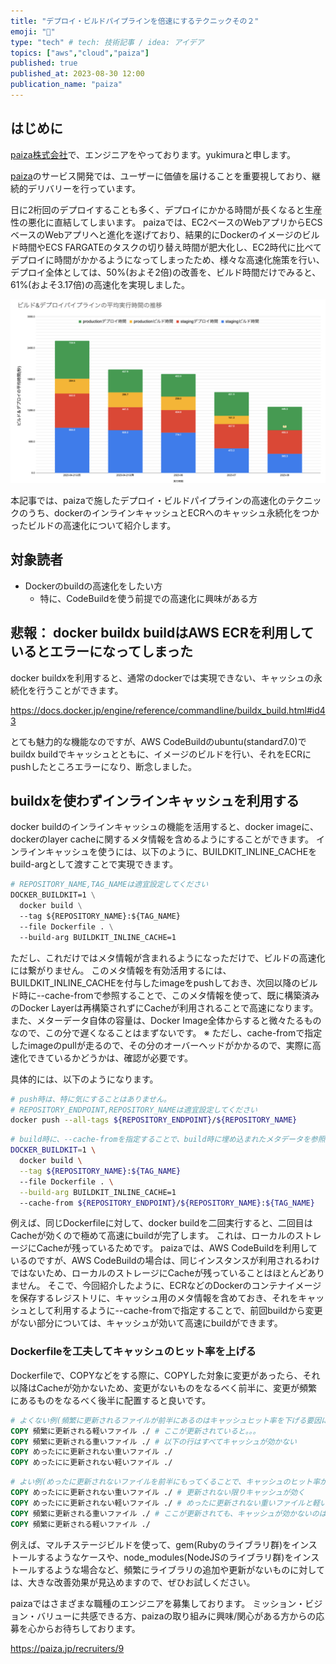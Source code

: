 ```yaml
---
title: "デプロイ・ビルドパイプラインを倍速にするテクニックその２"
emoji: "💨"
type: "tech" # tech: 技術記事 / idea: アイデア
topics: ["aws","cloud","paiza"]
published: true
published_at: 2023-08-30 12:00
publication_name: "paiza"
---
```


## はじめに

[paiza株式会社](https://www.paiza.co.jp/)で、エンジニアをやっております。yukimuraと申します。

[paiza](https://paiza.jp)のサービス開発では、ユーザーに価値を届けることを重要視しており、継続的デリバリーを行っています。

日に2桁回のデプロイすることも多く、デプロイにかかる時間が長くなると生産性の悪化に直結してしまいます。
paizaでは、EC2ベースのWebアプリからECSベースのWebアプリへと進化を遂げており、結果的にDockerのイメージのビルド時間やECS FARGATEのタスクの切り替え時間が肥大化し、EC2時代に比べてデプロイに時間がかかるようになってしまったため、様々な高速化施策を行い、デプロイ全体としては、50%(およそ2倍)の改善を、ビルド時間だけでみると、61%(およそ3.17倍)の高速化を実現しました。

![DockerStageの整理](/images/improve-codebuild-performance-1/fig1.png)

本記事では、paizaで施したデプロイ・ビルドパイプラインの高速化のテクニックのうち、dockerのインラインキャッシュとECRへのキャッシュ永続化をつかったビルドの高速化について紹介します。

## 対象読者

- Dockerのbuildの高速化をしたい方
  - 特に、CodeBuildを使う前提での高速化に興味がある方

## 悲報： docker buildx buildはAWS ECRを利用しているとエラーになってしまった

docker buildxを利用すると、通常のdockerでは実現できない、キャッシュの永続化を行うことができます。

https://docs.docker.jp/engine/reference/commandline/buildx_build.html#id43

とても魅力的な機能なのですが、AWS CodeBuildのubuntu(standard7.0)でbuildx buildでキャッシュとともに、イメージのビルドを行い、それをECRにpushしたところエラーになり、断念しました。

## buildxを使わずインラインキャッシュを利用する

docker buildのインラインキャッシュの機能を活用すると、docker imageに、dockerのlayer cacheに関するメタ情報を含めるようにすることができます。
インラインキャッシュを使うには、以下のように、BUILDKIT_INLINE_CACHEをbuild-argとして渡すことで実現できます。

```Dockerfile
# REPOSITORY_NAME,TAG_NAMEは適宜設定してください
DOCKER_BUILDKIT=1 \
  docker build \
  --tag ${REPOSITORY_NAME}:${TAG_NAME}
  --file Dockerfile . \
  --build-arg BUILDKIT_INLINE_CACHE=1
```

ただし、これだけではメタ情報が含まれるようになっただけで、ビルドの高速化には繋がりません。
このメタ情報を有効活用するには、BUILDKIT_INLINE_CACHEを付与したimageをpushしておき、次回以降のビルド時に--cache-fromで参照することで、このメタ情報を使って、既に構築済みのDocker Layerは再構築されずにCacheが利用されることで高速になります。
また、メターデータ自体の容量は、Docker Image全体からすると微々たるものなので、この分で遅くなることはまずないです。
※ ただし、cache-fromで指定したimageのpullが走るので、その分のオーバーヘッドがかかるので、実際に高速化できているかどうかは、確認が必要です。

具体的には、以下のようになります。

```sh
# push時は、特に気にすることはありません。
# REPOSITORY_ENDPOINT,REPOSITORY_NAMEは適宜設定してください
docker push --all-tags ${REPOSITORY_ENDPOINT}/${REPOSITORY_NAME}
```

```sh
# build時に、--cache-fromを指定することで、build時に埋め込まれたメタデータを参照して、変更がなければキャシュが活用されます。
DOCKER_BUILDKIT=1 \
  docker build \
  --tag ${REPOSITORY_NAME}:${TAG_NAME}
  --file Dockerfile . \
  --build-arg BUILDKIT_INLINE_CACHE=1
  --cache-from ${REPOSITORY_ENDPOINT}/${REPOSITORY_NAME}:${TAG_NAME}
```

例えば、同じDockerfileに対して、docker buildを二回実行すると、二回目はCacheが効くので極めて高速にbuildが完了します。
これは、ローカルのストレージにCacheが残っているためです。
paizaでは、AWS CodeBuildを利用しているのですが、AWS CodeBuildの場合は、同じインスタンスが利用されるわけではないため、ローカルのストレージにCacheが残っていることはほとんどありません。
そこで、今回紹介したように、ECRなどのDockerのコンテナイメージを保存するレジストリに、キャッシュ用のメタ情報を含めておき、それをキャッシュとして利用するように--cache-fromで指定することで、前回buildから変更がない部分については、キャッシュが効いて高速にbuildができます。

### Dockerfileを工夫してキャッシュのヒット率を上げる

Dockerfileで、COPYなどをする際に、COPYした対象に変更があったら、それ以降はCacheが効かないため、変更がないものをなるべく前半に、変更が頻繁にあるものをなるべく後半に配置すると良いです。

```Dockerfile
# よくない例(頻繁に更新されるファイルが前半にあるのはキャッシュヒット率を下げる要因になる)
COPY 頻繁に更新される軽いファイル ./ # ここが更新されていると。。。
COPY 頻繁に更新される重いファイル ./ # 以下の行はすべてキャッシュが効かない
COPY めったにに更新されない重いファイル ./
COPY めったにに更新されない軽いファイル ./
```

```Dockerfile
# よい例(めったに更新されないファイルを前半にもってくることで、キャッシュのヒット率が上がる)
COPY めったにに更新されない重いファイル ./ # 更新されない限りキャッシュが効く
COPY めったにに更新されない軽いファイル ./ # めったに更新されない重いファイルと軽いファイルが更新されない限りキャッシュが効く
COPY 頻繁に更新される重いファイル ./ # ここが更新されても、キャッシュが効かないのは、以下の行だけ
COPY 頻繁に更新される軽いファイル ./
```

例えば、マルチステージビルドを使って、gem(Rubyのライブラリ群)をインストールするようなケースや、node_modules(NodeJSのライブラリ群)をインストールするような場合など、頻繁にライブラリの追加や更新がないものに対しては、大きな改善効果が見込めますので、ぜひお試しください。

paizaではさまざまな職種のエンジニアを募集しております。
ミッション・ビジョン・バリューに共感できる方、paizaの取り組みに興味/関心がある方からの応募を心からお待ちしております。

https://paiza.jp/recruiters/9
